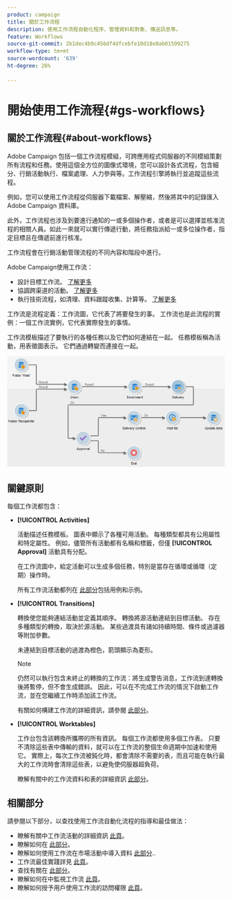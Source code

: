 ```yaml
---
product: campaign
title: 關於工作流程
description: 使用工作流程自動化程序、管理資料和對象、傳送訊息等。
feature: Workflows
source-git-commit: 2b1dec4b9c456df4dfcebfe10d18e0ab01599275
workflow-type: tm+mt
source-wordcount: '639'
ht-degree: 26%

---
```


# 開始使用工作流程{#gs-workflows}

## 關於工作流程{#about-workflows}

Adobe Campaign 包括一個工作流程模組，可跨應用程式伺服器的不同模組策劃所有流程和任務。使用這個全方位的圖像式環境，您可以設計各式流程，包含細分、行銷活動執行、檔案處理、人力參與等。工作流程引擎將執行並追蹤這些流程。

例如，您可以使用工作流程從伺服器下載檔案、解壓縮，然後將其中的記錄匯入 Adobe Campaign 資料庫。

此外，工作流程也涉及到要進行通知的一或多個操作者，或者是可以選擇並核准流程的相關人員。如此一來就可以實行傳遞行動，將任務指派給一或多位操作者，指定目標且在傳遞前進行核准。

工作流程會在行銷活動管理流程的不同內容和階段中進行。

Adobe Campaign使用工作流：

* 設計目標工作流。 [了解更多](#targeting-workflows)
* 協調跨渠道的活動。 [了解更多](#campaign-workflows)
* 執行技術流程，如清理、資料跟蹤收集、計算等。 [了解更多](#technical-workflows)

工作流是流程定義：工作流圖，它代表了將要發生的事。 工作流也是此流程的實例：一個工作流實例，它代表實際發生的事情。

工作流模板描述了要執行的各種任務以及它們如何連結在一起。 任務模板稱為活動，用表徵圖表示。 它們通過轉變而連接在一起。

![](assets/example1.png)

## 關鍵原則

每個工作流都包含：

* **[!UICONTROL Activities]**

   活動描述任務模板。 圖表中顯示了各種可用活動。 每種類型都具有公用屬性和特定屬性。 例如，儘管所有活動都有名稱和標籤，但僅 **[!UICONTROL Approval]** 活動具有分配。

   在工作流圖中，給定活動可以生成多個任務，特別是當存在循環或循環（定期）操作時。

   所有工作流活動都列在 [此部分](activities.md)包括用例和示例。

* **[!UICONTROL Transitions]**

   轉換使您能夠連結活動並定義其順序。 轉換將源活動連結到目標活動。 存在多種類型的轉換，取決於源活動。 某些過渡具有諸如持續時間、條件或過濾器等附加參數。

   未連結到目標活動的過渡為橙色，箭頭顯示為菱形。

   >[!NOTE]
   >
   >仍然可以執行包含未終止的轉換的工作流：將生成警告消息，工作流到達轉換後將暫停，但不會生成錯誤。 因此，可以在不完成工作流的情況下啟動工作流，並在您繼續工作時添加該工作流。

   有關如何構建工作流的詳細資訊，請參閱 [此部分](build-a-workflow.md)。

* **[!UICONTROL Worktables]**

   工作台包含該轉換所攜帶的所有資訊。 每個工作流都使用多個工作表。 只要不清除這些表中傳輸的資料，就可以在工作流的整個生命週期中加速和使用它。 實際上，每次工作流被鈍化時，都會清除不需要的表，而且可能在執行最大的工作流時會清除這些表，以避免使伺服器超負荷。

   瞭解有關中的工作流資料和表的詳細資訊 [此部分](use-workflow-data.md)。

## 相關部分

請參閱以下部分，以查找使用工作流自動化流程的指導和最佳做法：

* 瞭解有關中工作流活動的詳細資訊 [此頁](use-workflow-data.md)。
* 瞭解如何在 [此部分](build-a-workflow.md)。
* 瞭解如何使用工作流在市場活動中導入資料 [此部分](campaign-workflows.md)..
* 工作流最佳實踐詳見 [此頁](workflow-best-practices.md)。
* 查找有關在 [此部分](start-a-workflow.md)。
* 瞭解如何在中監視工作流 [此頁](monitor-workflow-execution.md)。
* 瞭解如何授予用戶使用工作流的訪問權限 [此頁](managing-rights.md)。
